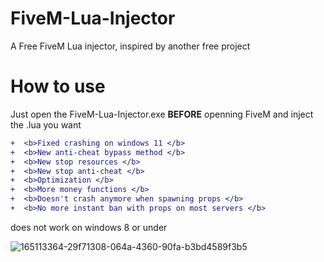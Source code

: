 # FiveM-Lua-Injector
A Free FiveM Lua injector, inspired by another free project     
# How to use  
Just open the FiveM-Lua-Injector.exe **BEFORE** openning FiveM and inject the .lua you want  
```diff
+  <b>Fixed crashing on windows 11 </b>
+  <b>New anti-cheat bypass method </b>
+  <b>New stop resources </b>
+  <b>New stop anti-cheat </b>
+  <b>Optimization </b>
+  <b>More money functions </b>
+  <b>Doesn't crash anymore when spawning props </b>
+  <b>No more instant ban with props on most servers </b>
```
does not work on windows 8 or under

![165113364-29f71308-064a-4360-90fa-b3bd4589f3b5](https://user-images.githubusercontent.com/105885878/169619902-d1716e7e-4c71-4bf4-a468-7086ce4884ef.png)
